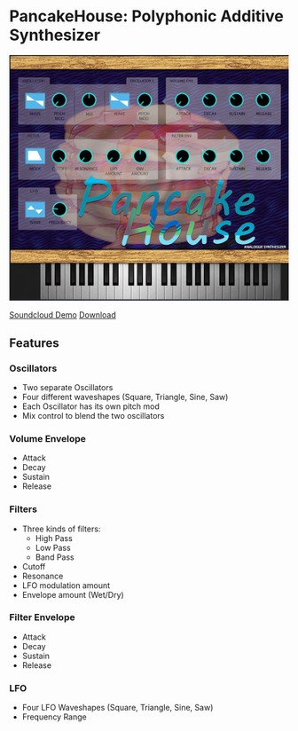 # PancakeHouse: Polyphonic Additive Synthesizer
![screenshot](https://github.com/wpank/PancakeHouse/blob/master/screenshot.PNG?raw=true)


[Soundcloud Demo](https://soundcloud.com/ubancakes/pancake-house-demo)
[Download](https://github.com/wpank/PancakeHouse/blob/master/download/PancakeHouse.dll)

## Features
### Oscillators
- Two separate Oscillators 
- Four different waveshapes (Square, Triangle, Sine, Saw)
- Each Oscillator has its own pitch mod 
- Mix control to blend the two oscillators

### Volume Envelope
- Attack 
- Decay 
- Sustain
- Release

### Filters
- Three kinds of filters:
  - High Pass
  - Low Pass
  - Band Pass
- Cutoff
- Resonance
- LFO modulation amount
- Envelope amount (Wet/Dry)

### Filter Envelope
- Attack
- Decay
- Sustain
- Release

### LFO
- Four LFO Waveshapes (Square, Triangle, Sine, Saw)
- Frequency Range
